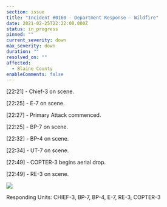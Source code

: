 ```yaml
---
section: issue
title: "Incident #0160 - Department Response - Wildfire"
date: 2021-02-25T22:22:00.000Z
status: in_progress
pinned: ""
current_severity: down
max_severity: down
duration: ""
resolved_on: ""
affected:
  - Blaine County
enableComments: false
---
```

\[22:21] - Chief-3 on scene.

\[22:25] - E-7 on scene.

\[22:27] - Primary Attack commenced.

\[22:25] - BP-7 on scene.

\[22:32] - BP-4 on scene.

\[22:34] - UT-7 on scene.

\[22:49] - COPTER-3 begins aerial drop.

\[22:49] - RE-3 on scene.

![](/images/uploads/gta-world-camera-2021-2-25-22-56-36.png)

Responding Units: CHIEF-3, BP-7, BP-4, E-7, RE-3, COPTER-3